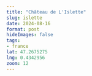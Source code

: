 ```yaml
---
title: "Château de L'Islette"
slug: islette
date: 2024-08-16
format: post    
hideImages: false
tags: 
- france
lat: 47.2675275
lng: 0.4342956
zoom: 12
---
```


